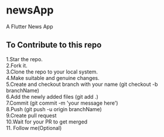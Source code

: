 # newsApp
A Flutter News App


## To Contribute to this repo
1.Star the repo.  
2.Fork it.  
3.Clone the repo to your local system.  
4.Make suitable and genuine changes.  
5.Create and checkout branch with your name (git checkout -b branchName)  
6.Add the newly added files (git add .)  
7.Commit (git commit -m 'your message here')  
8.Push (git push -u origin branchName)  
9.Create pull request  
10.Wait for your PR to get merged  
11. Follow me(Optional)  
